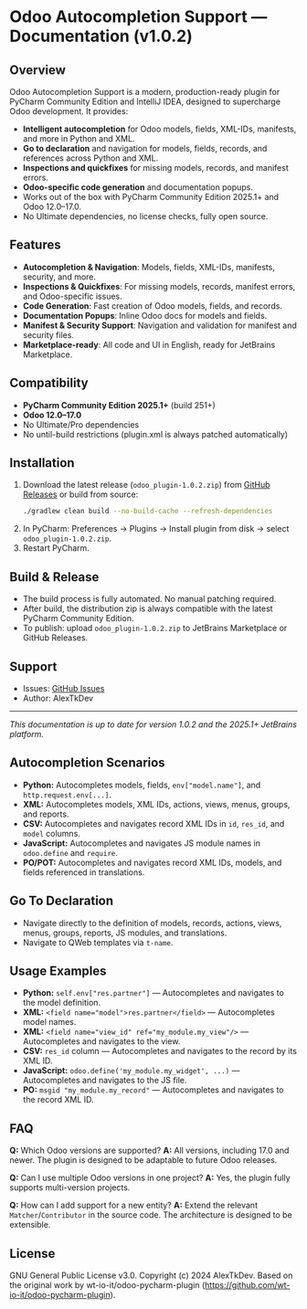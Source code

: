 # Odoo Autocompletion Support — Documentation (v1.0.2)

## Overview
Odoo Autocompletion Support is a modern, production-ready plugin for PyCharm Community Edition and IntelliJ IDEA, designed to supercharge Odoo development. It provides:
- **Intelligent autocompletion** for Odoo models, fields, XML-IDs, manifests, and more in Python and XML.
- **Go to declaration** and navigation for models, fields, records, and references across Python and XML.
- **Inspections and quickfixes** for missing models, records, and manifest errors.
- **Odoo-specific code generation** and documentation popups.
- Works out of the box with PyCharm Community Edition 2025.1+ and Odoo 12.0–17.0.
- No Ultimate dependencies, no license checks, fully open source.

## Features
- **Autocompletion & Navigation**: Models, fields, XML-IDs, manifests, security, and more.
- **Inspections & Quickfixes**: For missing models, records, manifest errors, and Odoo-specific issues.
- **Code Generation**: Fast creation of Odoo models, fields, and records.
- **Documentation Popups**: Inline Odoo docs for models and fields.
- **Manifest & Security Support**: Navigation and validation for manifest and security files.
- **Marketplace-ready**: All code and UI in English, ready for JetBrains Marketplace.

## Compatibility
- **PyCharm Community Edition 2025.1+** (build 251+)
- **Odoo 12.0–17.0**
- No Ultimate/Pro dependencies
- No until-build restrictions (plugin.xml is always patched automatically)

## Installation
1. Download the latest release (`odoo_plugin-1.0.2.zip`) from [GitHub Releases](https://github.com/AlexTkDev/odoo-autocomplete-plugin/releases) or build from source:
   ```bash
   ./gradlew clean build --no-build-cache --refresh-dependencies
   ```
2. In PyCharm: Preferences → Plugins → Install plugin from disk → select `odoo_plugin-1.0.2.zip`.
3. Restart PyCharm.

## Build & Release
- The build process is fully automated. No manual patching required.
- After build, the distribution zip is always compatible with the latest PyCharm Community Edition.
- To publish: upload `odoo_plugin-1.0.2.zip` to JetBrains Marketplace or GitHub Releases.

## Support
- Issues: [GitHub Issues](https://github.com/AlexTkDev/odoo-autocomplete-plugin/issues)
- Author: AlexTkDev

---
*This documentation is up to date for version 1.0.2 and the 2025.1+ JetBrains platform.*

## Autocompletion Scenarios
- **Python:** Autocompletes models, fields, `env["model.name"]`, and `http.request.env[...]`.
- **XML:** Autocompletes models, XML IDs, actions, views, menus, groups, and reports.
- **CSV:** Autocompletes and navigates record XML IDs in `id`, `res_id`, and `model` columns.
- **JavaScript:** Autocompletes and navigates JS module names in `odoo.define` and `require`.
- **PO/POT:** Autocompletes and navigates record XML IDs, models, and fields referenced in translations.

## Go To Declaration
- Navigate directly to the definition of models, records, actions, views, menus, groups, reports, JS modules, and translations.
- Navigate to QWeb templates via `t-name`.

## Usage Examples
- **Python:** `self.env["res.partner"]` — Autocompletes and navigates to the model definition.
- **XML:** `<field name="model">res.partner</field>` — Autocompletes model names.
- **XML:** `<field name="view_id" ref="my_module.my_view"/>` — Autocompletes and navigates to the view.
- **CSV:** `res_id` column — Autocompletes and navigates to the record by its XML ID.
- **JavaScript:** `odoo.define('my_module.my_widget', ...)` — Autocompletes and navigates to the JS file.
- **PO:** `msgid "my_module.my_record"` — Autocompletes and navigates to the record XML ID.

## FAQ
**Q:** Which Odoo versions are supported?
**A:** All versions, including 17.0 and newer. The plugin is designed to be adaptable to future Odoo releases.

**Q:** Can I use multiple Odoo versions in one project?
**A:** Yes, the plugin fully supports multi-version projects.

**Q:** How can I add support for a new entity?
**A:** Extend the relevant `Matcher`/`Contributor` in the source code. The architecture is designed to be extensible.

## License
GNU General Public License v3.0. Copyright (c) 2024 AlexTkDev.
Based on the original work by wt-io-it/odoo-pycharm-plugin (https://github.com/wt-io-it/odoo-pycharm-plugin). 